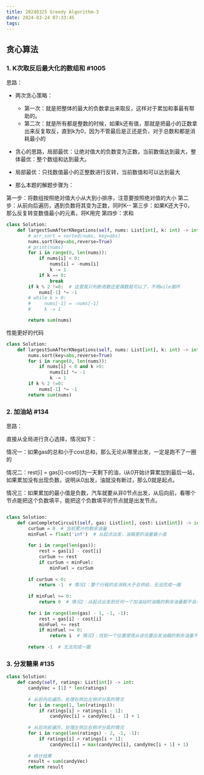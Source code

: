 ```yaml
---
title: 20240325 Greedy Algorithm-3
date: 2024-03-24 07:33:45
tags:
---
```


## 贪心算法 

### 1. K次取反后最大化的数组和 #1005

思路：
- 两次贪心策略：
    - 第一次：就是把整体的最大的负数拿出来取反，这样对于累加和事最有帮助的。
    - 第二次：就是所有都是整数的时候，如果k还有值，那就是把最小的正数拿出来反复取反，直到k为0，因为不管最后是正还是负，对于总数和都是消耗最小的
- 贪心的思路，局部最优：让绝对值大的负数变为正数，当前数值达到最大，整体最优：整个数组和达到最大。
- 局部最优：只找数值最小的正整数进行反转，当前数值和可以达到最大

- 那么本题的解题步骤为：

第一步：将数组按照绝对值大小从大到小排序，注意要按照绝对值的大小
第二步：从前向后遍历，遇到负数将其变为正数，同时K--
第三步：如果K还大于0，那么反复转变数值最小的元素，将K用完
第四步：求和

```python
class Solution:
    def largestSumAfterKNegations(self, nums: List[int], k: int) -> int:
        # arr_sort = sorted(nums, key=abs)
        nums.sort(key=abs,reverse=True)
        # print(nums)
        for i in range(0, len(nums)):
            if nums[i] < 0:
                nums[i] = -nums[i]
                k -= 1
            if k == 0:
                break
        if k % 2 !=0:  # 这里我只判断奇数还是偶数就可以了，不用wile循环
            nums[-1] *= -1  
        # while k > 0:
        #     nums[-1] = -nums[-1]
        #     k -= 1

        return sum(nums)
```

性能更好的代码
```python
class Solution:
    def largestSumAfterKNegations(self, nums: List[int], k: int) -> int:
        nums.sort(key=abs,reverse=True)
        for i in range(0, len(nums)):
            if nums[i] < 0 and k >0:
                nums[i] *= -1
                k -= 1
        if k % 2 !=0:
            nums[-1] *= -1  
        return sum(nums)
```

### 2. 加油站 #134
思路：

直接从全局进行贪心选择，情况如下：

情况一：如果gas的总和小于cost总和，那么无论从哪里出发，一定是跑不了一圈的

情况二：rest[i] = gas[i]-cost[i]为一天剩下的油，i从0开始计算累加到最后一站，如果累加没有出现负数，说明从0出发，油就没有断过，那么0就是起点。

情况三：如果累加的最小值是负数，汽车就要从非0节点出发，从后向前，看哪个节点能把这个负数填平，能把这个负数填平的节点就是出发节点。   

```python

class Solution:
    def canCompleteCircuit(self, gas: List[int], cost: List[int]) -> int:
        curSum = 0  # 当前累计的剩余油量
        minFuel = float('inf')  # 从起点出发，油箱里的油量最小值
        
        for i in range(len(gas)):
            rest = gas[i] - cost[i]
            curSum += rest
            if curSum < minFuel:
                minFuel = curSum
        
        if curSum < 0:
            return -1  # 情况1：整个行程的总消耗大于总供给，无法完成一圈
        
        if minFuel >= 0:
            return 0  # 情况2：从起点出发到任何一个加油站时油箱的剩余油量都不会小于0，可以从起点出发完成一圈
        
        for i in range(len(gas) - 1, -1, -1):
            rest = gas[i] - cost[i]
            minFuel += rest
            if minFuel >= 0:
                return i  # 情况3：找到一个位置使得从该位置出发油箱的剩余油量不会小于0，返回该位置的索引
        
        return -1  # 无法完成一圈
```

### 3. 分发糖果 #135

```python
class Solution:
    def candy(self, ratings: List[int]) -> int:
        candyVec = [1] * len(ratings)
        
        # 从前向后遍历，处理右侧比左侧评分高的情况
        for i in range(1, len(ratings)):
            if ratings[i] > ratings[i - 1]:
                candyVec[i] = candyVec[i - 1] + 1
        
        # 从后向前遍历，处理左侧比右侧评分高的情况
        for i in range(len(ratings) - 2, -1, -1):
            if ratings[i] > ratings[i + 1]:
                candyVec[i] = max(candyVec[i], candyVec[i + 1] + 1)
        
        # 统计结果
        result = sum(candyVec)
        return result

```